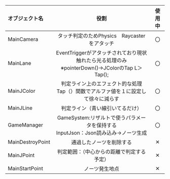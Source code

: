 |オブジェクト名|役割|使用中|
|:--|:--:|:--:|
|MainCamera|タッチ判定のためPhysics　Raycasterをアタッチ|〇|
|MainLane|EventTriggerがアタッチされており現状触れたら光る処理のみ<br>※pointerDown()→JColorのTap L＞Tap();|〇|
|MainJColor|判定ライン上のエフェクト的な処理<br>Tap（）関数でアルファ値を１に設定して徐々に減らす|〇|
|MainJLine|判定ライン（青い線引いてるだけ）|〇|
|GameManager|GameSystem:リザルトで使うパラメータを保持する<br>InputJson：Json読み込み→ノーツ生成|〇|
|MainDestroyPoint|通過したノーツを削除する|✕|
|MainJPoint|判定範囲：（中心からの距離で判定する予定）|✕|
|MainStartPoint|ノーツ発生地点|✕|
